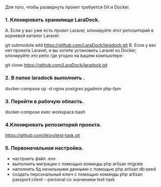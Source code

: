 Для того, чтобы развернуть проект требуется Git и Docker.

### 1. Клонировать хранилище LaraDock.

A. Если у вас уже есть проект Laravel, клонируйте этот репозиторий в корневой каталог Laravel:

git submodule add https://github.com/LaraDock/laradock.git
B. Если у вас нет проекта Laravel, и вы хотите установить Laravel из Docker, клонируйте это репо где угодно на вашем компьютере:

git clone https://github.com/LaraDock/laradock.git

### 2. В папке laradock выполнить .
docker-compose up -d nginx postgres pgadmin php-fpm

### 3. Перейти в рабочую область.
docker-compose exec workspace bash

### 4.Клонировать репозиторий проекта.
https://github.com/ilkivv/test-task.git

### 5. Первоначальная настройка.
- настроить файл .env
- выполнить миграции с помощью команды php artisan migrate
- наполнить бд начальными данными с помощью php artisan db:seed
- создать персональный ключ с помощью команды php artisan passport:client --personal со значением test-task

